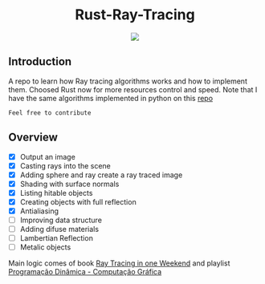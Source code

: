 <h1 align="center">Rust-Ray-Tracing</h1>

<p align="center">
  <img src="https://user-images.githubusercontent.com/20236175/134610290-fc3b06d8-5222-4f2f-88b2-f44e6cfcc365.png" />
</p>
  
## Introduction
A repo to learn how Ray tracing algorithms works and how to implement them. 
Choosed Rust now for more resources control and speed. Note that I have the same algorithms implemented in python on this [repo](https://github.com/peterhttps/Python-Ray-Tracing)

`Feel free to contribute`

## Overview
- [x] Output an image
- [x] Casting rays into the scene
- [x] Adding sphere and ray create a ray traced image
- [x] Shading with surface normals
- [x] Listing hitable objects
- [x] Creating objects with full reflection
- [x] Antialiasing
- [ ] Improving data structure
- [ ] Adding difuse materials
- [ ] Lambertian Reflection
- [ ] Metalic objects

Main logic comes of book [Ray Tracing in one Weekend](https://raytracing.github.io/books/RayTracingInOneWeekend.html) and playlist [Programação Dinâmica - Computação Gráfica](https://www.youtube.com/playlist?list=PL5TJqBvpXQv5zNlgvgH2HGuhZHpnkT3oo)
